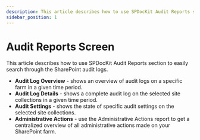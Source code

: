 ```yaml
---
description: This article describes how to use SPDocKit Audit Reports section to easily search through the SharePoint audit logs.
sidebar_position: 1
---
```


# Audit Reports Screen

This article describes how to use SPDocKit Audit Reports section to easily search through the SharePoint audit logs.

* **Audit Log Overview** - shows an overview of audit logs on a specific farm in a given time period.
* **Audit Log Details** - shows a complete audit log on the selected site collections in a given time period. 
* **Audit Settings** - shows the state of specific audit settings on the selected site collections.
* **Administrative Actions** - use the Administrative Actions report to get a centralized overview of all administrative actions made on your SharePoint farm.

